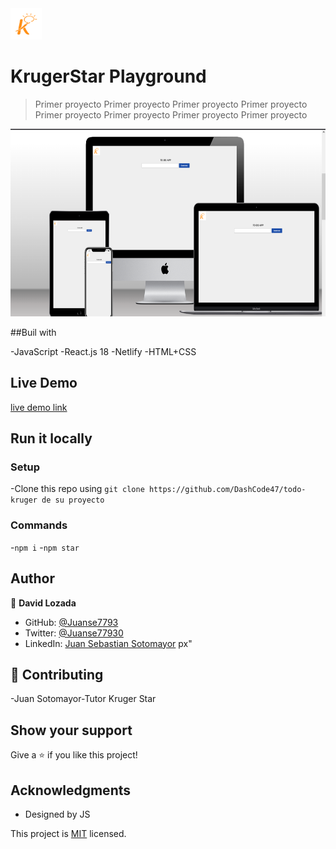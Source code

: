 <img src="./image-removebg-preview%20(2).png" height="50px">

# KrugerStar Playground

> Primer proyecto Primer proyecto Primer proyecto Primer proyecto Primer proyecto Primer proyecto Primer proyecto Primer proyecto

<img src="./src/assets/mock.png" height="300px">

##Buil with

-JavaScript
-React.js 18
-Netlify
-HTML+CSS

## Live Demo

[live demo link](https://todo-app-kruger.netlify.app)

## Run it locally

### Setup

-Clone this repo using `git clone https://github.com/DashCode47/todo-kruger de su proyecto`

### Commands

-`npm i` -`npm star`

## Author

👤 **David Lozada**

- GitHub: [@Juanse7793](https://github.com/DashCode47)
- Twitter: [@Juanse77930](https://twitter.com/dash47)
- LinkedIn: [Juan Sebastian Sotomayor](https://linkedin.com/in/david-lozada47)
  px"

## 🤝 Contributing

-Juan Sotomayor-Tutor Kruger Star

## Show your support

Give a ⭐ if you like this project!

## Acknowledgments

- Designed by JS

This project is [MIT](./MIT.md) licensed.
